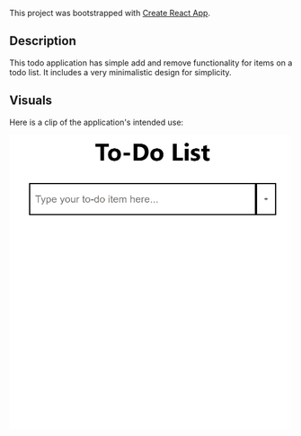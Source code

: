 This project was bootstrapped with [Create React App](https://github.com/facebook/create-react-app).

## Description
This todo application has simple add and remove functionality for items on a todo list. It includes a very minimalistic design for simplicity.

## Visuals
Here is a clip of the application's intended use:

![](todo-list-gif.gif)
